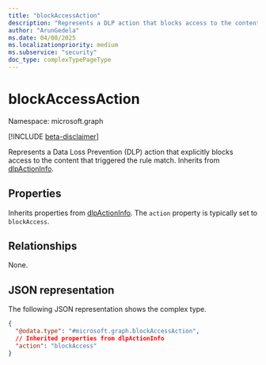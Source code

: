 ```yaml
---
title: "blockAccessAction"
description: "Represents a DLP action that blocks access to the content."
author: "ArunGedela"
ms.date: 04/08/2025
ms.localizationpriority: medium
ms.subservice: "security"
doc_type: complexTypePageType
---
```


# blockAccessAction

Namespace: microsoft.graph

[!INCLUDE [beta-disclaimer](../../includes/beta-disclaimer.md)]

Represents a Data Loss Prevention (DLP) action that explicitly blocks access to the content that triggered the rule match. Inherits from [dlpActionInfo](../resources/dlpactioninfo.md).

## Properties

Inherits properties from [dlpActionInfo](../resources/dlpactioninfo.md). The `action` property is typically set to `blockAccess`.

## Relationships

None.

## JSON representation

The following JSON representation shows the complex type.
<!-- {
  "blockType": "resource",
  "@odata.type": "microsoft.graph.blockAccessAction",
  "baseType": "microsoft.graph.dlpActionInfo",
  "openType": false
}-->
``` json
{
  "@odata.type": "#microsoft.graph.blockAccessAction",
  // Inherited properties from dlpActionInfo
  "action": "blockAccess"
}
```
